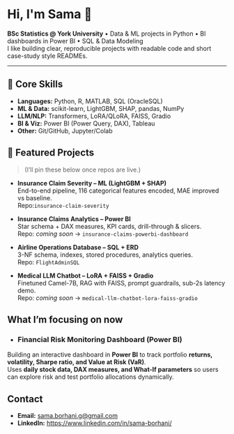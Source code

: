 # Hi, I'm Sama 👋

**BSc Statistics @ York University** • Data & ML projects in Python • BI dashboards in Power BI • SQL & Data Modeling  
I like building clear, reproducible projects with readable code and short case-study style READMEs.

---

## 🔧 Core Skills
- **Languages:** Python, R, MATLAB, SQL (OracleSQL)
- **ML & Data:** scikit-learn, LightGBM, SHAP, pandas, NumPy
- **LLM/NLP:** Transformers, LoRA/QLoRA, FAISS, Gradio
- **BI & Viz:** Power BI (Power Query, DAX), Tableau
- **Other:** Git/GitHub, Jupyter/Colab

## 📌 Featured Projects
> (I’ll pin these below once repos are live.)
- **Insurance Claim Severity – ML (LightGBM + SHAP)**  
  End-to-end pipeline, 116 categorical features encoded, MAE improved vs baseline.  
  Repo:`insurance-claim-severity`

- **Insurance Claims Analytics – Power BI**  
  Star schema + DAX measures, KPI cards, drill-through & slicers.  
  Repo: _coming soon_ → `insurance-claims-powerbi-dashboard`

- **Airline Operations Database – SQL + ERD**  
  3-NF schema, indexes, stored procedures, analytics queries.  
  Repo: `FlightAdminSQL`

- **Medical LLM Chatbot – LoRA + FAISS + Gradio**  
  Finetuned Camel-7B, RAG with FAISS, prompt guardrails, sub-2s latency demo.  
  Repo: _coming soon_ → `medical-llm-chatbot-lora-faiss-gradio`

##  What I’m focusing on now
- ### Financial Risk Monitoring Dashboard (Power BI)
Building an interactive dashboard in **Power BI** to track portfolio **returns, volatility, Sharpe ratio, and Value at Risk (VaR)**.  
Uses **daily stock data, DAX measures, and What-If parameters** so users can explore risk and test portfolio allocations dynamically.



##  Contact
- **Email:** sama.borhani.g@gmail.com  
- **LinkedIn:** https://www.linkedin.com/in/sama-borhani/

<!--
This is a special profile README. Repos to pin once created:
insurance-claim-severity-ml
insurance-claims-powerbi-dashboard
FlightAdminSQL
medical-llm-chatbot-lora-faiss-gradio
-->
